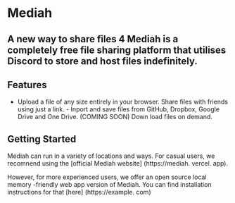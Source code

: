 # Mediah
## A new way to share files 4 Mediah is a completely free file sharing platform that utilises Discord to store and host files indefinitely.

## Features

- Upload a file of any size entirely in your browser.
Share files with friends using just a link. - Inport and save files from GitHub, Dropbox, Google Drive and One Drive. (COMING SOON) Down load files on demand.

## Getting Started

Mediah can run in a variety of locations and ways. For casual users, we recomnend using the [official Mediah website] (https://mediah. vercel. app). 

However, for more experienced users, we offer an open source local memory -friendly web app version of Mediah. You can find installation instructions for that [here] (https://example. com)
